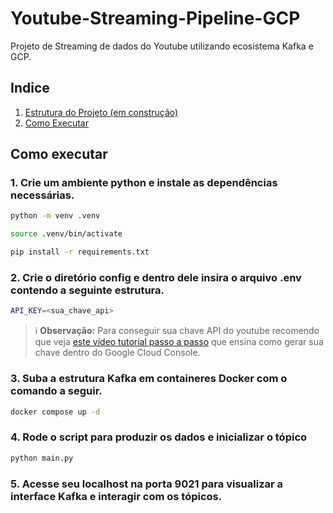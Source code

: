 # Youtube-Streaming-Pipeline-GCP
      
Projeto de Streaming de dados do Youtube utilizando ecosistema Kafka e GCP.
     
## Indice     
1. [Estrutura do Projeto (em construção)]()   
2. [Como Executar](#como-executar)
      
## Como executar
     
### 1. Crie um ambiente python e instale as dependências necessárias.
```bash
python -m venv .venv

source .venv/bin/activate

pip install -r requirements.txt
```         

### 2. Crie o diretório config e dentro dele insira o arquivo .env contendo a seguinte estrutura.
```bash
API_KEY=<sua_chave_api>
```   

> ℹ️ **Observação:** Para conseguir sua chave API do youtube recomendo que veja [este vídeo tutorial passo a passo](https://www.youtube.com/watch?v=qNejkMYBxFg)
>  que ensina como gerar sua chave dentro do Google Cloud Console.

       
### 3. Suba a estrutura Kafka em containeres Docker com o comando a seguir.
```bash
docker compose up -d
```
      
### 4. Rode o script para produzir os dados e inicializar o tópico
```bash
python main.py
```     
      
### 5. Acesse seu localhost na porta 9021 para visualizar a interface Kafka e interagir com os tópicos.
